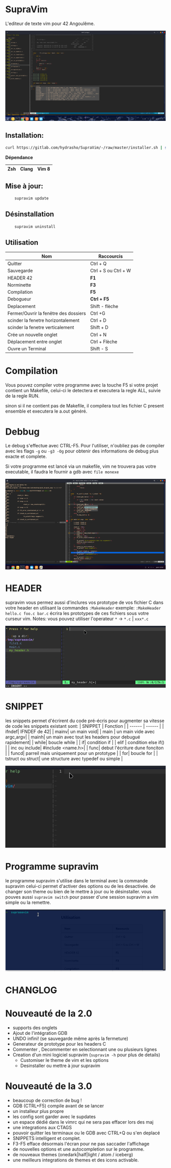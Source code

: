 # SupraVim

L'editeur de texte vim pour 42 Angoulême.

<img src="img/readme.png"/>

## Installation:

```bash
curl https://gitlab.com/hydrasho/SupraVim/-/raw/master/installer.sh | sh
```
**Dépendance**

| Zsh | Clang | Vim 8 |
|-----|-------|-------|

## Mise à jour:
```bash
    supravim update
```




## Désinstallation

```bash
    supravim uninstall
```
## Utilisation

| Nom | Raccourcis |
| ------ | ------ |
| Quitter | Ctrl + Q |
| Sauvegarde | Ctrl + S ou Ctrl + W |
| HEADER 42| **F1**|
| Norminette | **F3**|
| Compilation | **F5**|
| Debogueur | **Ctrl + F5**|
| Deplacement | Shift - flèche|
| Fermer/Ouvrir la fenêtre des dossiers | Ctrl +G |
| scinder la fenetre horizontalement | Ctrl + D|
| scinder la fenetre verticalement | Shift + D|
| Crée un nouvelle onglet | Ctrl + N|
| Déplacement entre onglet | Ctrl + Flèche|
| Ouvre un Terminal | Shift - S|

# Compilation

Vous pouvez compiler votre programme avec la touche F5
si votre projet contient un Makefile, celui-ci le detectera et executera la regle
ALL,  suivie de la regle RUN.

sinon si il ne contient pas de Makefile,
il compilera tout les fichier C present ensemble et executera le a.out généré.

# Debbug

Le debug s'effectue avec CTRL-F5.
Pour l'utiliser, n'oubliez pas de compiler avec les flags `-g` ou `-g3 -Og` pour obtenir des informations
de debug plus exacte et complete.

Si votre programme est lancé via un makefile, vim ne trouvera pas votre executable, il faudra le fournir a gdb
avec `file monexe`

<img src="img/GDB.png"/>

# HEADER

supravim vous permez aussi d'inclures vos prototype de vos fichier C dans votre header en utilisant la commandes `:MakeHeader`
exemple:  `:MakeHeader hello.c foo.c bar.c` écrira les prototypes de ces fichiers sous votre curseur vim.
Notes: vous pouvez utiliser l'operateur `*` ->  `*.c` | `xxx*.c`

<img src="img/header.gif"/>

# SNIPPET

les snippets permet d'écrirent du code pré-écris pour augmenter sa vitesse de code les snippets existant sont:
| SNIPPET | Fonction |
| ------ | ------ |
| ifndef| IFNDEF de 42|
| mainv| un main void|
| main | un main vide avec argc,argv|
| mainh|  un main avec tout les headers pour debugué rapidement|
| while| boucle while |
| if| condition if |
| elif | condition else if() |
| inc ou include| #include <name.h>|
| func| debut l'écriture dune fonciton |
| funcd| parreil mais uniquement pour un prototype |
| for| boucle for |
| tstruct ou struct| une structure avec typedef ou simple |

<img src="img/Snipets.gif"/>

# Programme supravim
le programme supravim s'utilise dans le terminal avec la commande supravim
celui-ci permet d'activer des options ou de les desactivée. de changer son theme ou bien de le mettre à jour ou le désinstaller.
vous pouves aussi ``supravim switch`` pour passer d'une session supravim a vim simple ou la remettre.

<img src="img/theme-binary.gif"/>

# CHANGLOG
# Nouveauté de la 2.0

- supports des onglets
- Ajout de l'intégration GDB
- UNDO infini! (se sauvegarde même après la fermeture)
- Generateur de prototype pour les headers C
- Commenter , Decommenter en selectionnant une ou plusieurs lignes
- Creation d'un mini logiciel supravim (`supravim -h` pour plus de details)
    * Customiser le theme de vim et les options
    * Desinstaller ou mettre à jour supravim

# Nouveauté de la 3.0

- beaucoup de correction de bug !
- GDB (CTRL+F5) compile avant de se lancer
- un installeur plus propre
- les config sont garder avec le supdates
- un espace dédié dans le vimrc qui ne sera pas effacer lors des maj
- une integrations aux CTAGS
- pouvoir quitter les terminaux ou le GDB avec CTRL+Q ou s'en deplacé
- SNIPPETS intelligent et complet.
- F3-F5 efface désormais l'écran pour ne pas saccader l'affichage
- de nouvelles options et une autocompletion sur le programme.
- de nouveaux themes (onedark|half|light / atom / iceberg)
- une meilleurs integrations de themes et des icons activable.
